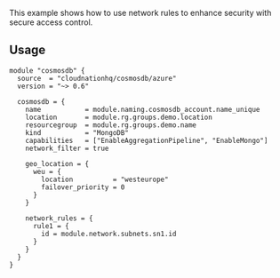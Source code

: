 This example shows how to use network rules to enhance security with secure access control.

## Usage

```hcl
module "cosmosdb" {
  source  = "cloudnationhq/cosmosdb/azure"
  version = "~> 0.6"

  cosmosdb = {
    name           = module.naming.cosmosdb_account.name_unique
    location       = module.rg.groups.demo.location
    resourcegroup  = module.rg.groups.demo.name
    kind           = "MongoDB"
    capabilities   = ["EnableAggregationPipeline", "EnableMongo"]
    network_filter = true

    geo_location = {
      weu = {
        location          = "westeurope"
        failover_priority = 0
      }
    }

    network_rules = {
      rule1 = {
        id = module.network.subnets.sn1.id
      }
    }
  }
}
```

